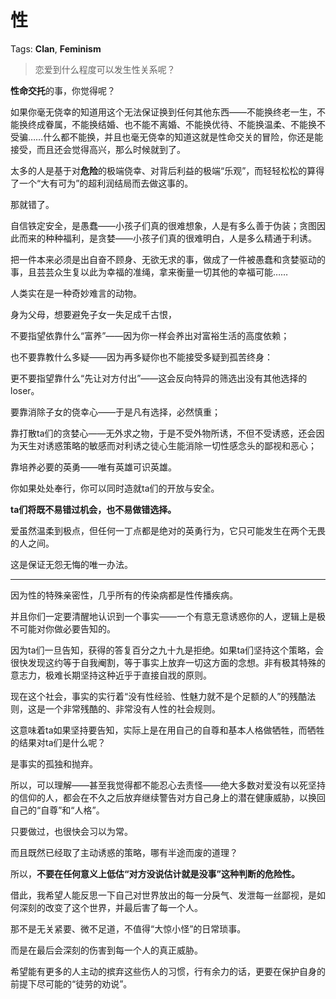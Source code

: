 # 性

Tags: **Clan**, **Feminism**

> 恋爱到什么程度可以发生性关系呢？



**性命交托**的事，你觉得呢？

如果你毫无侥幸的知道用这个无法保证换到任何其他东西——不能换终老一生，不能换终成眷属，不能换结婚、也不能不离婚、不能换优待、不能换温柔、不能换不受骗……什么都不能换，并且也毫无侥幸的知道这就是性命交关的冒险，你还是能接受，而且还会觉得高兴，那么时候就到了。

太多的人是基于对**危险**的极端侥幸、对背后利益的极端“乐观”，而轻轻松松的算得了一个“大有可为”的超利润结局而去做这事的。

那就错了。

自信铁定安全，是愚蠢——小孩子们真的很难想象，人是有多么善于伪装；贪图因此而来的种种福利，是贪婪——小孩子们真的很难明白，人是多么精通于利诱。

把一件本来必须是出自奋不顾身、无欲无求的事，做成了一件被愚蠢和贪婪驱动的事，且芸芸众生复以此为幸福的准绳，拿来衡量一切其他的幸福可能……

人类实在是一种奇妙难言的动物。

身为父母，想要避免子女一失足成千古恨，

不要指望依靠什么“富养”——因为你一样会养出对富裕生活的高度依赖；

也不要靠教什么多疑——因为再多疑你也不能接受多疑到孤苦终身：

更不要指望靠什么“先让对方付出”——这会反向特异的筛选出没有其他选择的loser。

要靠消除子女的侥幸心——于是凡有选择，必然慎重；

靠打散ta们的贪婪心——无外求之物，于是不受外物所诱，不但不受诱惑，还会因为天生对诱惑策略的敏感而对利诱之徒心生能消除一切性感念头的鄙视和恶心；

靠培养必要的英勇——唯有英雄可识英雄。

你如果处处奉行，你可以同时造就ta们的开放与安全。

**ta们将既不易错过机会，也不易做错选择。**

爱虽然温柔到极点，但任何一丁点都是绝对的英勇行为，它只可能发生在两个无畏的人之间。

这是保证无怨无悔的唯一办法。



---

因为性的特殊亲密性，几乎所有的传染病都是性传播疾病。

并且你们一定要清醒地认识到一个事实——一个有意无意诱惑你的人，逻辑上是极不可能对你做必要告知的。

因为ta们一旦告知，获得的答复百分之九十九是拒绝。如果ta们坚持这个策略，会很快发现这约等于自我阉割，等于事实上放弃一切这方面的念想。非有极其特殊的意志力，极难长期坚持这种近乎于直接自戕的原则。

现在这个社会，事实的实行着“没有性经验、性魅力就不是个足额的人”的残酷法则，这是一个非常残酷的、非常没有人性的社会规则。

这意味着ta如果坚持要告知，实际上是在用自己的自尊和基本人格做牺牲，而牺牲的结果对ta们是什么呢？

是事实的孤独和抛弃。

所以，可以理解——甚至我觉得都不能忍心去责怪——绝大多数对爱没有以死坚持的信仰的人，都会在不久之后放弃继续警告对方自己身上的潜在健康威胁，以换回自己的“自尊”和“人格”。

只要做过，也很快会习以为常。

而且既然已经取了主动诱惑的策略，哪有半途而废的道理？

所以，**不要在任何意义上低估“对方没说估计就是没事”这种判断的危险性。**

借此，我希望人能反思一下自己对世界放出的每一分戾气、发泄每一丝鄙视，是如何深刻的改变了这个世界，并最后害了每一个人。

那不是无关紧要、微不足道，不值得“大惊小怪”的日常琐事。

而是在最后会深刻的伤害到每一个人的真正威胁。

希望能有更多的人主动的摈弃这些伤人的习惯，行有余力的话，更要在保护自身的前提下尽可能的“徒劳的劝说”。



